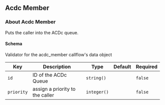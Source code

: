 ## Acdc Member

### About Acdc Member

Puts the caller into the ACDc queue.

#### Schema

Validator for the acdc_member callflow's data object



Key | Description | Type | Default | Required
--- | ----------- | ---- | ------- | --------
`id` | ID of the ACDc Queue | `string()` |   | `false`
`priority` | assign a priority to the caller | `integer()` |   | `false`



